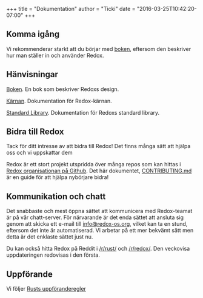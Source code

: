 +++
title = "Dokumentation"
author = "Ticki"
date = "2016-03-25T10:42:20-07:00"
+++

## Komma igång

Vi rekommenderar starkt att du börjar med [boken](https://doc.redox-os.org/book/), eftersom den beskriver hur man ställer in och använder Redox.

## Hänvisningar

[Boken](https://doc.redox-os.org/book/). En bok som beskriver Redoxs design.

[Kärnan](https://doc.redox-os.org/kernel/kernel/). Dokumentation för Redox-kärnan.

[Standard Library](https://doc.redox-os.org/std/std/). Dokumentation för Redoxs standard library.

## Bidra till Redox

Tack för ditt intresse av att bidra till Redox!
Det finns många sätt att hjälpa oss och vi uppskattar dem

Redox är ett stort projekt utspridda över många repos som kan hittas i
[Redox organisationan på Github](https://github.com/redox-os). Det här dokumentet,
[CONTRIBUTING.md](https://github.com/redox-os/redox/blob/master/CONTRIBUTING.md)
är en guide för att hjälpa nybörjare bidra!

## Kommunikation och chatt

Det snabbaste och mest öppna sättet att kommunicera med Redox-teamat är på vår chatt-server. För närvarande är det enda sättet att ansluta sig genom att skicka ett e-mail till
[info@redox-os.org](mailto:info@redox-os.org), vilket kan ta en stund,
eftersom det inte är automatiserad. Vi arbetar på ett mer bekvämt sätt
men detta är det enklaste sättet just nu.

Du kan också hitta Redox på Reddit i
[/r/rust/](https://www.reddit.com/r/rust) och
[/r/redox/](https://www.reddit.com/r/redox). Den veckovisa uppdateringen redovisas i den första.

## Uppförande

Vi följer [Rusts uppföranderegler](http://www.rust-lang.org/conduct.html)

